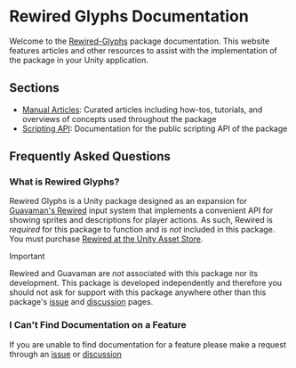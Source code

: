 # Rewired Glyphs Documentation

Welcome to the [Rewired-Glyphs](https://github.com/Orange-Panda/Rewired-Glyphs) package documentation. This website features articles and other resources to assist with the implementation of the package in your Unity application.

## Sections

- [Manual Articles](./pages/manual/index.md): Curated articles including how-tos, tutorials, and overviews of concepts used throughout the package
- [Scripting API](xref:LMirman.RewiredGlyphs): Documentation for the public scripting API of the package

## Frequently Asked Questions

### What is Rewired Glyphs?

Rewired Glyphs is a Unity package designed as an expansion for [Guavaman's Rewired](https://guavaman.com/projects/rewired/) input system that implements a convenient API for showing sprites and descriptions for player actions. As such, Rewired is *required* for this package to function and is *not* included in this package. You must purchase [Rewired at the Unity Asset Store](https://assetstore.unity.com/packages/tools/utilities/rewired-21676).

> [!IMPORTANT]
>
> Rewired and Guavaman are *not* associated with this package nor its development.
> This package is developed independently and therefore you should not ask for support with this package anywhere other than this package's [issue](https://github.com/Orange-Panda/Rewired-Glyphs/issues) and [discussion](https://github.com/Orange-Panda/Rewired-Glyphs/discussions) pages.

### I Can't Find Documentation on a Feature

If you are unable to find documentation for a feature please make a request through an [issue](https://github.com/Orange-Panda/Rewired-Glyphs/issues) or [discussion](https://github.com/Orange-Panda/Rewired-Glyphs/discussions)